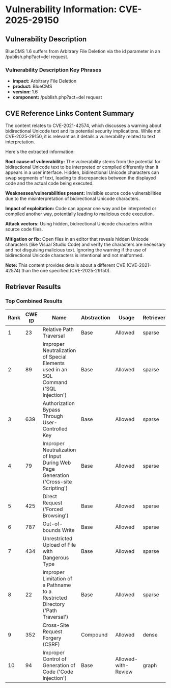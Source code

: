 # Vulnerability Information: CVE-2025-29150

## Vulnerability Description
BlueCMS 1.6 suffers from Arbitrary File Deletion via the id parameter in an /publish.php?act=del request.

### Vulnerability Description Key Phrases
- **impact:** Arbitrary File Deletion
- **product:** BlueCMS
- **version:** 1.6
- **component:** /publish.php?act=del request

## CVE Reference Links Content Summary
The content relates to CVE-2021-42574, which discusses a warning about bidirectional Unicode text and its potential security implications. While not CVE-2025-29150, it is relevant as it details a vulnerability related to text interpretation.

Here's the extracted information:

**Root cause of vulnerability:**
The vulnerability stems from the potential for bidirectional Unicode text to be interpreted or compiled differently than it appears in a user interface. Hidden, bidirectional Unicode characters can swap segments of text, leading to discrepancies between the displayed code and the actual code being executed.

**Weaknesses/vulnerabilities present:**
Invisible source code vulnerabilities due to the misinterpretation of bidirectional Unicode characters.

**Impact of exploitation:**
Code can appear one way and be interpreted or compiled another way, potentially leading to malicious code execution.

**Attack vectors:**
Using hidden, bidirectional Unicode characters within source code files.

**Mitigation or fix:**
Open files in an editor that reveals hidden Unicode characters (like Visual Studio Code) and verify the characters are necessary and not disguising malicious text. Ignoring the warning if the use of bidirectional Unicode characters is intentional and not malformed.

**Note:** This content provides details about a different CVE (CVE-2021-42574) than the one specified (CVE-2025-29150).

## Retriever Results

### Top Combined Results

| Rank | CWE ID | Name | Abstraction | Usage  | Retrievers | Individual Scores |
|------|--------|------|-------------|-------|------------|-------------------|
| 1 | 23 | Relative Path Traversal | Base | Allowed | sparse | 0.033 |
| 2 | 89 | Improper Neutralization of Special Elements used in an SQL Command ('SQL Injection') | Base | Allowed | sparse | 0.033 |
| 3 | 639 | Authorization Bypass Through User-Controlled Key | Base | Allowed | sparse | 0.031 |
| 4 | 79 | Improper Neutralization of Input During Web Page Generation ('Cross-site Scripting') | Base | Allowed | sparse | 0.029 |
| 5 | 425 | Direct Request ('Forced Browsing') | Base | Allowed | sparse | 0.029 |
| 6 | 787 | Out-of-bounds Write | Base | Allowed | sparse | 0.029 |
| 7 | 434 | Unrestricted Upload of File with Dangerous Type | Base | Allowed | sparse | 0.029 |
| 8 | 22 | Improper Limitation of a Pathname to a Restricted Directory ('Path Traversal') | Base | Allowed | sparse | 0.029 |
| 9 | 352 | Cross-Site Request Forgery (CSRF) | Compound | Allowed | dense | 0.517 |
| 10 | 94 | Improper Control of Generation of Code ('Code Injection') | Base | Allowed-with-Review | graph | 0.002 |

